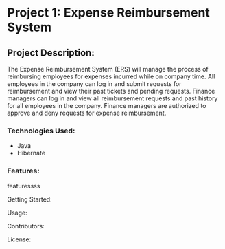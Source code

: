 <h1>Project 1: Expense Reimbursement System</h1>

<h2>Project Description:</h2>

The Expense Reimbursement System (ERS) will manage the process of reimbursing employees for expenses incurred while on company time. All employees in the company can log in and submit requests for reimbursement and view their past tickets and pending requests. Finance managers can log in and view all reimbursement requests and past history for all employees in the company. Finance managers are authorized to approve and deny requests for expense reimbursement.

<h3>Technologies Used:</h3>

* Java
* Hibernate

<h3>Features:</h3>

featuressss


Getting Started:

Usage:

Contributors:

License:

